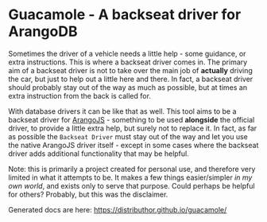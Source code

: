 # Guacamole - A backseat driver for ArangoDB

Sometimes the driver of a vehicle needs a little help - some guidance, or extra instructions. This is where a backseat driver comes in. The primary aim of a backseat driver is not to take over the main job of **actually** driving the car, but just to help out a little here and there. In fact, a backseat driver should probably stay out of the way as much as possible, but at times an extra instruction from the back is called for.

With database drivers it can be like that as well. This tool aims to be a backseat driver for [ArangoJS](https://github.com/arangodb/arangojs) - something to be used **alongside** the official driver, to provide a little extra help, but surely not to replace it. In fact, as far as possible the `Backseat Driver` must stay out of the way and let you use the native ArangoJS driver itself - except in some cases where the backseat driver adds additional functionality that may be helpful.

Note: this is primarily a project created for personal use, and therefore very limited in what it attempts to be. It makes a few things easier/simpler *in my own world*, and exists only to serve that purpose. Could perhaps be helpful for others? Probably, but this was the disclaimer. 

Generated docs are here: https://distributhor.github.io/guacamole/
